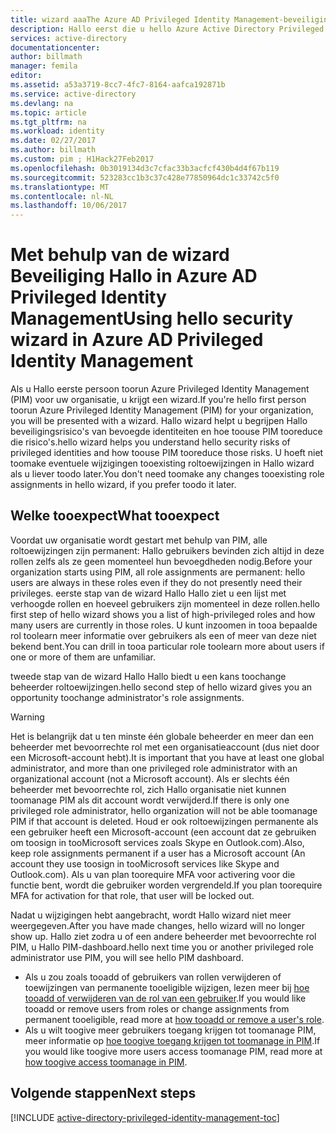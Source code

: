 ```yaml
---
title: wizard aaaThe Azure AD Privileged Identity Management-beveiliging
description: Hallo eerst die u hello Azure Active Directory Privileged Identity Management-extensie, gebruikt u krijgt een beveiligingswizard. Dit artikel wordt beschreven stappen voor het gebruik van de wizard Hallo Hallo.
services: active-directory
documentationcenter: 
author: billmath
manager: femila
editor: 
ms.assetid: a53a3719-8cc7-4fc7-8164-aafca192871b
ms.service: active-directory
ms.devlang: na
ms.topic: article
ms.tgt_pltfrm: na
ms.workload: identity
ms.date: 02/27/2017
ms.author: billmath
ms.custom: pim ; H1Hack27Feb2017
ms.openlocfilehash: 0b3019134d3c7cfac33b3acfcf430b4d4f67b119
ms.sourcegitcommit: 523283cc1b3c37c428e77850964dc1c33742c5f0
ms.translationtype: MT
ms.contentlocale: nl-NL
ms.lasthandoff: 10/06/2017
---
```

# <a name="using-hello-security-wizard-in-azure-ad-privileged-identity-management"></a><span data-ttu-id="a321d-104">Met behulp van de wizard Beveiliging Hallo in Azure AD Privileged Identity Management</span><span class="sxs-lookup"><span data-stu-id="a321d-104">Using hello security wizard in Azure AD Privileged Identity Management</span></span> 
<span data-ttu-id="a321d-105">Als u Hallo eerste persoon toorun Azure Privileged Identity Management (PIM) voor uw organisatie, u krijgt een wizard.</span><span class="sxs-lookup"><span data-stu-id="a321d-105">If you're hello first person toorun Azure Privileged Identity Management (PIM) for your organization, you will be presented with a wizard.</span></span> <span data-ttu-id="a321d-106">Hallo wizard helpt u begrijpen Hallo beveiligingsrisico's van bevoegde identiteiten en hoe toouse PIM tooreduce die risico's.</span><span class="sxs-lookup"><span data-stu-id="a321d-106">hello wizard helps you understand hello security risks of privileged identities and how toouse PIM tooreduce those risks.</span></span> <span data-ttu-id="a321d-107">U hoeft niet toomake eventuele wijzigingen tooexisting roltoewijzingen in Hallo wizard als u liever toodo later.</span><span class="sxs-lookup"><span data-stu-id="a321d-107">You don't need toomake any changes tooexisting role assignments in hello wizard, if you prefer toodo it later.</span></span>

## <a name="what-tooexpect"></a><span data-ttu-id="a321d-108">Welke tooexpect</span><span class="sxs-lookup"><span data-stu-id="a321d-108">What tooexpect</span></span>
<span data-ttu-id="a321d-109">Voordat uw organisatie wordt gestart met behulp van PIM, alle roltoewijzingen zijn permanent: Hallo gebruikers bevinden zich altijd in deze rollen zelfs als ze geen momenteel hun bevoegdheden nodig.</span><span class="sxs-lookup"><span data-stu-id="a321d-109">Before your organization starts using PIM, all role assignments are permanent: hello users are always in these roles even if they do not presently need their privileges.</span></span>  <span data-ttu-id="a321d-110">eerste stap van de wizard Hallo Hallo ziet u een lijst met verhoogde rollen en hoeveel gebruikers zijn momenteel in deze rollen.</span><span class="sxs-lookup"><span data-stu-id="a321d-110">hello first step of hello wizard shows you a list of high-privileged roles and how many users are currently in those roles.</span></span> <span data-ttu-id="a321d-111">U kunt inzoomen in tooa bepaalde rol toolearn meer informatie over gebruikers als een of meer van deze niet bekend bent.</span><span class="sxs-lookup"><span data-stu-id="a321d-111">You can drill in tooa particular role toolearn more about users if one or more of them are unfamiliar.</span></span>

<span data-ttu-id="a321d-112">tweede stap van de wizard Hallo Hallo biedt u een kans toochange beheerder roltoewijzingen.</span><span class="sxs-lookup"><span data-stu-id="a321d-112">hello second step of hello wizard gives you an opportunity toochange administrator's role assignments.</span></span>  

> [!WARNING]
> <span data-ttu-id="a321d-113">Het is belangrijk dat u ten minste één globale beheerder en meer dan een beheerder met bevoorrechte rol met een organisatieaccount (dus niet door een Microsoft-account hebt).</span><span class="sxs-lookup"><span data-stu-id="a321d-113">It is important that you have at least one global administrator, and more than one privileged role administrator with an organizational account (not a Microsoft account).</span></span> <span data-ttu-id="a321d-114">Als er slechts één beheerder met bevoorrechte rol, zich Hallo organisatie niet kunnen toomanage PIM als dit account wordt verwijderd.</span><span class="sxs-lookup"><span data-stu-id="a321d-114">If there is only one privileged role administrator, hello organization will not be able toomanage PIM if that account is deleted.</span></span>
> <span data-ttu-id="a321d-115">Houd er ook roltoewijzingen permanente als een gebruiker heeft een Microsoft-account (een account dat ze gebruiken om toosign in tooMicrosoft services zoals Skype en Outlook.com).</span><span class="sxs-lookup"><span data-stu-id="a321d-115">Also, keep role assignments permanent if a user has a Microsoft account (An account they use toosign in tooMicrosoft services like Skype and Outlook.com).</span></span> <span data-ttu-id="a321d-116">Als u van plan toorequire MFA voor activering voor die functie bent, wordt die gebruiker worden vergrendeld.</span><span class="sxs-lookup"><span data-stu-id="a321d-116">If you plan toorequire MFA for activation for that role, that user will be locked out.</span></span>
> 
> 

<span data-ttu-id="a321d-117">Nadat u wijzigingen hebt aangebracht, wordt Hallo wizard niet meer weergegeven.</span><span class="sxs-lookup"><span data-stu-id="a321d-117">After you have made changes, hello wizard will no longer show up.</span></span> <span data-ttu-id="a321d-118">Hallo ziet zodra u of een andere beheerder met bevoorrechte rol PIM, u Hallo PIM-dashboard.</span><span class="sxs-lookup"><span data-stu-id="a321d-118">hello next time you or another privileged role administrator use PIM, you will see hello PIM dashboard.</span></span>  

* <span data-ttu-id="a321d-119">Als u zou zoals tooadd of gebruikers van rollen verwijderen of toewijzingen van permanente tooeligible wijzigen, lezen meer bij [hoe tooadd of verwijderen van de rol van een gebruiker](active-directory-privileged-identity-management-how-to-add-role-to-user.md).</span><span class="sxs-lookup"><span data-stu-id="a321d-119">If you would like tooadd or remove users from roles or change assignments from permanent tooeligible, read more at [how tooadd or remove a user's role](active-directory-privileged-identity-management-how-to-add-role-to-user.md).</span></span>
* <span data-ttu-id="a321d-120">Als u wilt toogive meer gebruikers toegang krijgen tot toomanage PIM, meer informatie op [hoe toogive toegang krijgen tot toomanage in PIM](active-directory-privileged-identity-management-how-to-give-access-to-pim.md).</span><span class="sxs-lookup"><span data-stu-id="a321d-120">If you would like toogive more users access toomanage PIM, read more at [how toogive access toomanage in PIM](active-directory-privileged-identity-management-how-to-give-access-to-pim.md).</span></span>

## <a name="next-steps"></a><span data-ttu-id="a321d-121">Volgende stappen</span><span class="sxs-lookup"><span data-stu-id="a321d-121">Next steps</span></span>
[!INCLUDE [active-directory-privileged-identity-management-toc](../../includes/active-directory-privileged-identity-management-toc.md)]

